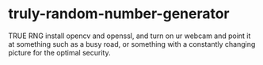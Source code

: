 # truly-random-number-generator
TRUE RNG
install opencv and openssl, and turn on ur webcam and point it at something such as a busy road, or something with a constantly changing picture for the optimal security.
